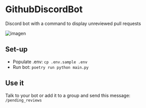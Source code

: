 # GithubDiscordBot
Discord bot with a command to display unreviewed pull requests

![imagen](https://user-images.githubusercontent.com/7394684/195663983-a5b43d20-2372-4d13-acd6-66a6fb2a31a5.png)


## Set-up
 - Populate .env: `cp .env.sample .env`
 - Run bot: `poetry run python main.py`

## Use it
Talk to your bot or add it to a group and send this message:
`/pending_reviews`

